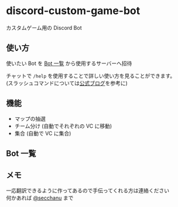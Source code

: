 # discord-custom-game-bot

カスタムゲーム用の Discord Bot

## 使い方

使いたい Bot を [Bot 一覧](#bot-一覧) から使用するサーバーへ招待

チャットで `/help` を使用することで詳しい使い方を見ることができます。  
(スラッシュコマンドについては[公式ブログ](https://discord.com/blog/slash-commands-are-here)を参考に)

## 機能

- マップの抽選
- チーム分け (自動でそれぞれの VC に移動)
- 集合 (自動で VC に集合)

## Bot 一覧

## メモ

一応翻訳できるように作ってあるので手伝ってくれる方は連絡ください  
何かあれば [@secchanu](https://twitter.com/secchanu) まで

